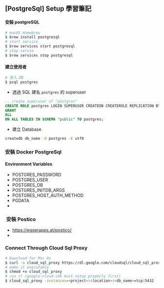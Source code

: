 ## [PostgreSql] Setup 學習筆記

#### 安裝 postgreSQL

```bash
# macOS Homebrew
$ brew install postgresql
# start service
$ brew services start postgresql
# stop servie
$ brew services stop postgresql
```
#### 建立使用者

```bash
# 登入 DB
$ psql postgres

```

* 透過 SQL 建名 `postgres` 的 superuser 

```sql
-- create superuser of "postgres"
CREATE ROLE postgres LOGIN SUPERUSER CREATEDB CREATEROLE REPLICATION BYPASSRLS;
GRANT
ALL
ON ALL TABLES IN SCHEMA "public" TO postgres;
```

* 建立 Database

```bash
createdb db_name -0 postgres -E utf8
```



### 安裝 Docker PostgreSql

#### Environment Variables

- POSTGRES_PASSWORD
- POSTGRES_USER
- POSTGRES_DB
- POSTGRES_INITDB_ARGS
- POSTGRES_HOST_AUTH_METHOD
- PGDATA
- 





###  安裝 Postico

* https://eggerapps.at/postico/
* 

### Connect Through Cloud Sql Proxy

```bash
# Download for Mac Os
$ curl -o cloud_sql_proxy https://dl.google.com/cloudsql/cloud_sql_proxy.darwin.amd64
# make it executable
$ chmod +x cloud_sql_proxy
# run it (google-cloud-sdk must setup properly first)
$ cloud_sql_proxy -instances=<project>:<location>:<db_name>=tcp:5432

```

